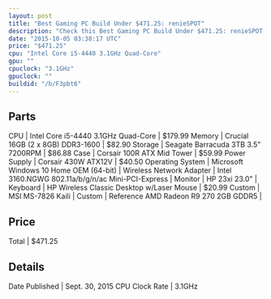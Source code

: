 ```yaml
---
layout: post
title: "Best Gaming PC Build Under $471.25: renieSPOT"
description: "Check this Best Gaming PC Build Under $471.25: renieSPOT. CPU: Intel Core i5-4440 3.1GHz Quad-Core, Memory: Crucial 16GB (2 x 8GB) DDR3-1600, Storage: Seagate Barracuda 3T"
date: "2015-10-05 03:38:17 UTC"
price: "$471.25"
cpu: "Intel Core i5-4440 3.1GHz Quad-Core"
gpu: ""
cpuclock: "3.1GHz"
gpuclock: ""
buildid: "/b/F3pbt6"
---
```


## Parts

CPU | Intel Core i5-4440 3.1GHz Quad-Core | $179.99
Memory | Crucial 16GB (2 x 8GB) DDR3-1600 | $82.90
Storage | Seagate Barracuda 3TB 3.5" 7200RPM | $86.88
Case | Corsair 100R ATX Mid Tower | $59.99
Power Supply | Corsair 430W ATX12V | $40.50
Operating System | Microsoft Windows 10 Home OEM (64-bit) | 
Wireless Network Adapter | Intel 3160.NGWG 802.11a/b/g/n/ac Mini-PCI-Express | 
Monitor | HP 23xi 23.0" | 
Keyboard | HP Wireless Classic Desktop w/Laser Mouse | $20.99
Custom | MSI MS-7826 Kaili | 
Custom | Reference AMD Radeon R9 270 2GB GDDR5 | 

## Price

Total | $471.25

## Details

Date Published | Sept. 30, 2015
CPU Clock Rate | 3.1GHz